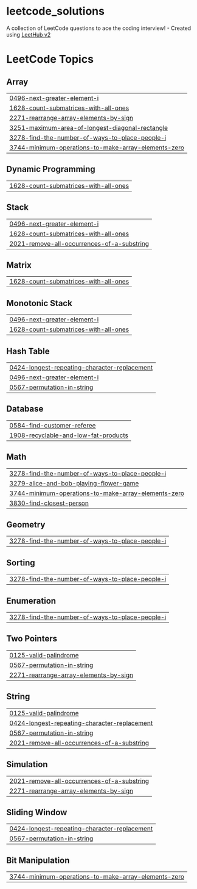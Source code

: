 # leetcode_solutions
A collection of LeetCode questions to ace the coding interview! - Created using [LeetHub v2](https://github.com/arunbhardwaj/LeetHub-2.0)

<!---LeetCode Topics Start-->
# LeetCode Topics
## Array
|  |
| ------- |
| [0496-next-greater-element-i](https://github.com/i-anshigupta/leetcode_solutions/tree/master/0496-next-greater-element-i) |
| [1628-count-submatrices-with-all-ones](https://github.com/i-anshigupta/leetcode_solutions/tree/master/1628-count-submatrices-with-all-ones) |
| [2271-rearrange-array-elements-by-sign](https://github.com/i-anshigupta/leetcode_solutions/tree/master/2271-rearrange-array-elements-by-sign) |
| [3251-maximum-area-of-longest-diagonal-rectangle](https://github.com/i-anshigupta/leetcode_solutions/tree/master/3251-maximum-area-of-longest-diagonal-rectangle) |
| [3278-find-the-number-of-ways-to-place-people-i](https://github.com/i-anshigupta/leetcode_solutions/tree/master/3278-find-the-number-of-ways-to-place-people-i) |
| [3744-minimum-operations-to-make-array-elements-zero](https://github.com/i-anshigupta/leetcode_solutions/tree/master/3744-minimum-operations-to-make-array-elements-zero) |
## Dynamic Programming
|  |
| ------- |
| [1628-count-submatrices-with-all-ones](https://github.com/i-anshigupta/leetcode_solutions/tree/master/1628-count-submatrices-with-all-ones) |
## Stack
|  |
| ------- |
| [0496-next-greater-element-i](https://github.com/i-anshigupta/leetcode_solutions/tree/master/0496-next-greater-element-i) |
| [1628-count-submatrices-with-all-ones](https://github.com/i-anshigupta/leetcode_solutions/tree/master/1628-count-submatrices-with-all-ones) |
| [2021-remove-all-occurrences-of-a-substring](https://github.com/i-anshigupta/leetcode_solutions/tree/master/2021-remove-all-occurrences-of-a-substring) |
## Matrix
|  |
| ------- |
| [1628-count-submatrices-with-all-ones](https://github.com/i-anshigupta/leetcode_solutions/tree/master/1628-count-submatrices-with-all-ones) |
## Monotonic Stack
|  |
| ------- |
| [0496-next-greater-element-i](https://github.com/i-anshigupta/leetcode_solutions/tree/master/0496-next-greater-element-i) |
| [1628-count-submatrices-with-all-ones](https://github.com/i-anshigupta/leetcode_solutions/tree/master/1628-count-submatrices-with-all-ones) |
## Hash Table
|  |
| ------- |
| [0424-longest-repeating-character-replacement](https://github.com/i-anshigupta/leetcode_solutions/tree/master/0424-longest-repeating-character-replacement) |
| [0496-next-greater-element-i](https://github.com/i-anshigupta/leetcode_solutions/tree/master/0496-next-greater-element-i) |
| [0567-permutation-in-string](https://github.com/i-anshigupta/leetcode_solutions/tree/master/0567-permutation-in-string) |
## Database
|  |
| ------- |
| [0584-find-customer-referee](https://github.com/i-anshigupta/leetcode_solutions/tree/master/0584-find-customer-referee) |
| [1908-recyclable-and-low-fat-products](https://github.com/i-anshigupta/leetcode_solutions/tree/master/1908-recyclable-and-low-fat-products) |
## Math
|  |
| ------- |
| [3278-find-the-number-of-ways-to-place-people-i](https://github.com/i-anshigupta/leetcode_solutions/tree/master/3278-find-the-number-of-ways-to-place-people-i) |
| [3279-alice-and-bob-playing-flower-game](https://github.com/i-anshigupta/leetcode_solutions/tree/master/3279-alice-and-bob-playing-flower-game) |
| [3744-minimum-operations-to-make-array-elements-zero](https://github.com/i-anshigupta/leetcode_solutions/tree/master/3744-minimum-operations-to-make-array-elements-zero) |
| [3830-find-closest-person](https://github.com/i-anshigupta/leetcode_solutions/tree/master/3830-find-closest-person) |
## Geometry
|  |
| ------- |
| [3278-find-the-number-of-ways-to-place-people-i](https://github.com/i-anshigupta/leetcode_solutions/tree/master/3278-find-the-number-of-ways-to-place-people-i) |
## Sorting
|  |
| ------- |
| [3278-find-the-number-of-ways-to-place-people-i](https://github.com/i-anshigupta/leetcode_solutions/tree/master/3278-find-the-number-of-ways-to-place-people-i) |
## Enumeration
|  |
| ------- |
| [3278-find-the-number-of-ways-to-place-people-i](https://github.com/i-anshigupta/leetcode_solutions/tree/master/3278-find-the-number-of-ways-to-place-people-i) |
## Two Pointers
|  |
| ------- |
| [0125-valid-palindrome](https://github.com/i-anshigupta/leetcode_solutions/tree/master/0125-valid-palindrome) |
| [0567-permutation-in-string](https://github.com/i-anshigupta/leetcode_solutions/tree/master/0567-permutation-in-string) |
| [2271-rearrange-array-elements-by-sign](https://github.com/i-anshigupta/leetcode_solutions/tree/master/2271-rearrange-array-elements-by-sign) |
## String
|  |
| ------- |
| [0125-valid-palindrome](https://github.com/i-anshigupta/leetcode_solutions/tree/master/0125-valid-palindrome) |
| [0424-longest-repeating-character-replacement](https://github.com/i-anshigupta/leetcode_solutions/tree/master/0424-longest-repeating-character-replacement) |
| [0567-permutation-in-string](https://github.com/i-anshigupta/leetcode_solutions/tree/master/0567-permutation-in-string) |
| [2021-remove-all-occurrences-of-a-substring](https://github.com/i-anshigupta/leetcode_solutions/tree/master/2021-remove-all-occurrences-of-a-substring) |
## Simulation
|  |
| ------- |
| [2021-remove-all-occurrences-of-a-substring](https://github.com/i-anshigupta/leetcode_solutions/tree/master/2021-remove-all-occurrences-of-a-substring) |
| [2271-rearrange-array-elements-by-sign](https://github.com/i-anshigupta/leetcode_solutions/tree/master/2271-rearrange-array-elements-by-sign) |
## Sliding Window
|  |
| ------- |
| [0424-longest-repeating-character-replacement](https://github.com/i-anshigupta/leetcode_solutions/tree/master/0424-longest-repeating-character-replacement) |
| [0567-permutation-in-string](https://github.com/i-anshigupta/leetcode_solutions/tree/master/0567-permutation-in-string) |
## Bit Manipulation
|  |
| ------- |
| [3744-minimum-operations-to-make-array-elements-zero](https://github.com/i-anshigupta/leetcode_solutions/tree/master/3744-minimum-operations-to-make-array-elements-zero) |
<!---LeetCode Topics End-->